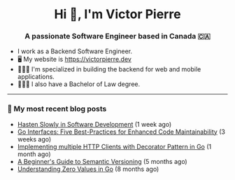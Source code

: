 <h1 align="center">Hi 👋, I'm Victor Pierre</h1>
<h3 align="center">A passionate Software Engineer based in Canada 🇨🇦</h3>

- I work as a Backend Software Engineer.
- 🖥 My website is https://victorpierre.dev
- 👨🏻‍💻 I'm specialized in building the backend for web and mobile applications.
- 👨🏻‍⚖️ I also have a Bachelor of Law degree.

---

### 📝 My most recent blog posts

- [Hasten Slowly in Software Development](https://victorpierre.dev/articles/festina-lente/) (1 week ago)
- [Go Interfaces: Five Best-Practices for Enhanced Code Maintainability](https://victorpierre.dev/articles/five-go-interfaces-best-practices/) (3 weeks ago)
- [Implementing multiple HTTP Clients with Decorator Pattern in Go](https://victorpierre.dev/articles/decorator-pattern-in-go/) (1 month ago)
- [A Beginner&#39;s Guide to Semantic Versioning](https://victorpierre.dev/articles/beginners-guide-semantic-versioning/) (5 months ago)
- [Understanding Zero Values in Go](https://victorpierre.dev/articles/zero-values-in-go/) (8 months ago)
